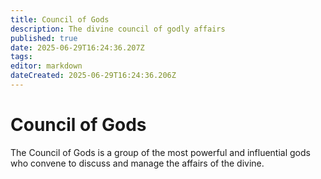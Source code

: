 ```yaml
---
title: Council of Gods
description: The divine council of godly affairs
published: true
date: 2025-06-29T16:24:36.207Z
tags: 
editor: markdown
dateCreated: 2025-06-29T16:24:36.206Z
---
```


# Council of Gods
The Council of Gods is a group of the most powerful and influential gods who convene to discuss and manage the affairs of the divine.